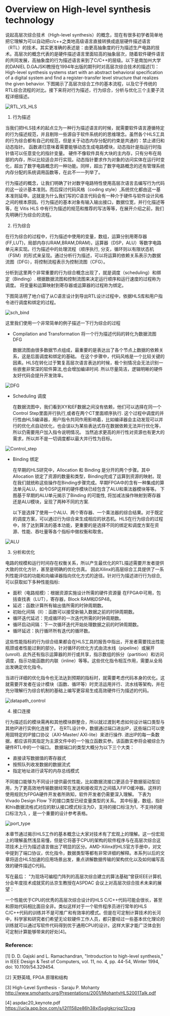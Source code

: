 # Overview on High-level synthesis technology

说起高层次综合技术（High-level synthesis）的概念，现在有很多初学者简单地把它理解为可以自动把c/c++之类地高级语言直接转换成底层硬件描述语言（RTL）的技术。其实更准确的表述是：由更高抽象度的行为描述生产电路的技术。高层次的概念代表的是硬件描述语言里面较高的抽象层次，随着软件硬件语言的共同发展，高抽象度的行为描述语言来到了C/C++的层级。以下是南加州大学的DANIEL D.GAJSKI教授在1994年出版的期刊时对高层次综合技术的描述[1]：High-level synthesis systems start with an abstract behavioral specification of a digital system and find a register-transfer level structure that realizes the given behavior. 下图揭示了高层次综合工作的基本流程，以及它于传统的RTL综合流程的对比。接下来将对行为描述，行为综合，分析与优化三个主要子流程详细描述。

![RTL_VS_HLS](./img/RTL_VS_HLS.png) 

1. 行为描述

当我们把HLS技术的起点立为一种行为描述语言的时候，就需要软件语言遵循特定的行为描述规范，并且剔除一些源自于软件系统的的思维理念。虽然各个HLS工具的行为综合都有自己的规范，但是关于动态内存分配的约束是共通的：禁止递归和动态指针。
函数递归意味着需要能够动态生成电路模块，动态指针是指运行时指针值可以任意变化的指针变量。 硬件不像软件具有大块的主内存，只有分布在局部的内存，所以比较适合并行实现。动态指针要求作为对象的访问实体在运行时变化，超出了数字电路概念的一种功能。同样，超出了数字电路概念的还有管理系统内存分配的系统调用函数等，在此不一一列举了。

行为描述的概念，让我们明确了针对数字电路特性使用高层次语言去编写行为代码的这一设计基本准则。而后探讨代码风格（coding style）,系统优化都由这一基本准则延申。这就是为什么我们写的C语言代码会有一种介于硬件与软件设计风格之间的根本原因。行为描述的基本对象有输入输出接口，数据位宽，并行化描述等等，在 Vitis HLS 中有行为描述的规范和推荐的写法等等，在展开介绍之前，我们先明确行为综合的流程。

2. 行为综合

在行为综合的过程中，行为描述中使用的变量，数组，运算分别用寄存器(FF,LUT)，局部内存(URAM,BRAM,DRAM)，运算器（DSP，ALU）等数字电路单元来实现。行为描述中的处理流程（顺序执行, 分支，循环则以有限状态机（FSM）的形式来呈现。通过分析行为描述，可以将运算的依赖关系表示为数据流图（DFG），将控制流程表示为控制流图（CFG）。

分析到这里两个非常重要的行为综合概念出现了，就是调度（scheduling）和绑定（Binding）.
根据数据流图和控制流图来决定运行顺序和运行速度的过程称为调度。
将变量和运算映射到寄存器或运算器的过程称为绑定。

下图简洁明了地介绍了从C语言设计到导出RTL设计过程中，依据HLS库和用户指令进行调度和绑定的过程。

![sch_bind](./img/sch_bind.png)


这里我们使用一个非常简单的例子描述一下行为综合的过程
- Compilation and Transformation 将一个行为描述代码的转化为数据流图DFG 

     数据流图由很多数据节点组成，最重要的是表达出了各个节点上数据的依赖关系，这是后面调度和绑定的基础。
     在这个步骤中，代码风格是一个比较关键的因素。HLS在转化过于繁复高层次语言表达的时候，极个别情况会无法识别一些嵌套非常深的软件算法,也会增加编译时间. 所以尽量简洁，逻辑明晰的硬件友好代码会提升开发效率。

![DFG](./img/DFG.png)

- Scheduling 调度

    在数据流图中，我们看到XY和EF数据之间没有依赖，他们可以选择在同一个Control Step里面并行执行,或者在两个CT里面顺序执行.
    这个过程中调度的并行性由HLS编译器，用户指令共同作用影响着，比如编译器会主动发现可以并行的优化点自动优化，也会误以为某些表达式存在数据依赖无法并行优化等，所以仍需要用户加入指令说明情况。 当然追求更高的并行性对资源也有更大的需求，所以并不是一切调度都以最大并行性为目标。

![Control_step](./img/control_step.png)

- Binding 绑定

    在早期的HLS研究中，Allocation 和 Binding 是分开的两个步骤。其中Allocation 锁定了资源的数量和类型，Binding完成了运算到资源的映射。现在我们就统称这些操作在Binding步骤完成。早期FPGA中的含有一种集成的算法单元ALU，如今DSP这样的硬件模块已经包含了ALU和乘法器模块等等。
    下图基于早期的ALU单元揭示了Binding 的可能性, 将加减法操作映射到寄存器还是ALU模块，呈现了两种不同的方案.

    以下是选择了使用一个ALU、两个寄存器、一个乘法器的综合结果。对于既定的调度方案，可以通过行为综合来生成相应的状态机。HLS在行为综合的过程中，除了达到算法的基本功能，更重要的是选择不同的绑定和调度方案在资源、性能、吞吐量等各个指标中做权衡和取舍。

![ALU](./img/ALU.png)

3. 分析和优化

电路的规模和运行时间存在权衡关系，所以产生最优化的RTL描述需要开发者提供大致的优化方针，甚至是明确的优化仿真。
因此Xilinx的高层综合工具提供了一系列性能评估的功能和向编译器指向优化方式的途径。针对行为描述进行行为综合,可以获取如下多种性能指标:

- 面积（电路规模）：根据资源实施设计所需的硬件资源量
在FPGA中可用，包括查找表（LUT），寄存器，Block RAM和DSP48。
- 延迟：函数计算所有输出值所需的时钟周期数。
- 初始化间隔（II）：函数可以接受新输入数据之前的时钟周期数。
- 循环迭代延迟：完成循环的一次迭代所需的时钟周期数。
- 循环启动间隔：下一次循环迭代开始处理数据之前的时钟周期数。
- 循环延迟：执行循环所有迭代的循环数。

这些性能指标的行为综合结果都会在HLS工具的报告中指出，开发者需要找出性能瓶颈或者性能过剩的部分。针对循环的优化方式由流水线（pipeline）或展开(unroll). 此外还有指示运算器的并行或共享，指示数组的拆分（partition）和访问调度，指示功能函数的内联（inline）等等。这些优化指令相互作用，需要从全局出发确定优化指令。

当进行详细的优化指令也无法达到预期的指标时，就需要考虑代码本身的优化。这就需要开发者在设计模块（函数、循环等）时灵活运用并行、流水线等架构，并在充分理解行为综合机制的基础上编写更容易生成高效硬件行为描述的代码。

![datapath_control](./img/datapath_control.png)

4. 接口连接

行为描述后的模块需再和其他模块群整合，所以就过渡到考虑如何设计端口类型与其他IP进行实例化连接了。
在RTL设计中，数据通过端口进出IP，这些端口可以使用固特定的IP接口协议（AXI-Master/ AXI-lite）来进行操作. 进出IP的每一条数据，都应该将其指定为主源文件中的一个独立函数实参。该函数实参将会被综合为硬件RTL中的一个端口。
数据端口的类型大概分为以下三个大类：
- 直接读写数据值的寄存器式
- 按照队列收发数据的数据流式
- 指定地址进行读写的内存总线模式

不同接口能够为不同设计提供最优性能，比如数据流接口更适合于数据驱动型应用，为了更高效地传输数据经常在发送和接收双方之间插入FIFO缓冲器。这样的使用规则为FPGA硬件开发者所熟知，软件开发者仍需要深入理解。
下表为Vivado Design Flow 下的接口类型已经变量类型的关系。 其中标量，数组，指针和hls数据流格式对应的默认接口模式标注为D，支持的接口标注为1，不支持的接口标注为3, ，是一个重要的设计参考表格。

![port_type](./img/port_type.png)

本章节通过揭示HLS工作的基本概念让大家对技术有了宏观上的理解。这一份宏观上的理解虽然浅显易懂，但是它将基于CPU的架构的软件程序与在高层次综合这项技术上行为描述语言做出了明显的区分。AMD-Xilinx的HLS官方手册中，对文中提到了端口协议，优化指令，数据类型等都有非常详细的解释。本系列以后的文章将适合HLS加速的应用场景出发，重点讲解数据传输的架构优化以及如何编写高效的硬件描述C代码。

写在最后：
"为现场可编程门阵列的高层次综合建立的算法基础”曾获IEEE计算机分会年度技术成就奖的丛京生教授在ASPDAC 会议上对高层次综合技术未来的展望：

一个性能优于CPU的优秀的高层次综合设计的HLS C/C++代码可能会很长，甚至和原始代码相比面目全非。类似这样对于一个软件程序员进行常年的HLS C/C++代码的训练并不是可推广和有效率的模式。但是在可定制计算技术的长河中，科学家和研究者们希望无论软硬件工作人员，都只要经过一些基本优化理论的训练就可以通过写软件代码得到优于通用CPU的设计。这样大家才能广泛体会到可定制计算能够带来的好处[4]。

### Reference:

[1] D. D. Gajski and L. Ramachandran, "Introduction to high-level synthesis," in IEEE Design & Test of Computers, vol. 11, no. 4, pp. 44-54, Winter 1994, doi: 10.1109/54.329454.

[2] 天野英晴, FPGA 原理和结构 

[3] High-Level Synthesis - Saraju P. Mohanty http://www.smohanty.org/Presentations/2001/MohantyHLS2001Talk.pdf

[4] aspdac20_keynote.pdf https://ucla.app.box.com/s/l2l1158ze86h38xj5sglgkcrjqz12cxg

